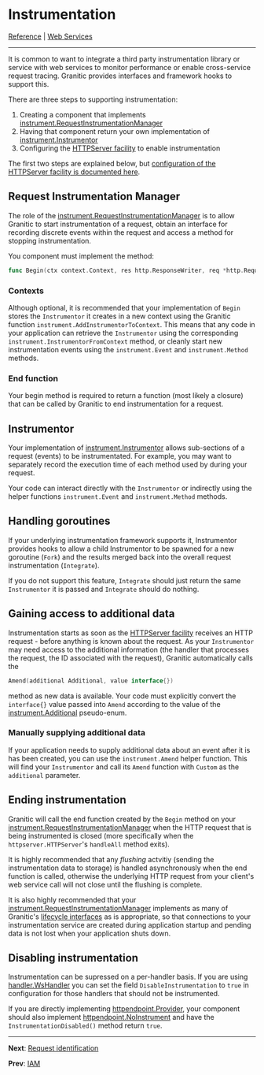 # Instrumentation

[Reference](README.md) | [Web Services](ws-index.md)

---

It is common to want to integrate a third party instrumentation library or service with web services to monitor performance
or enable cross-service request tracing. Granitic provides interfaces and framework hooks to support this.

There are three steps to supporting instrumentation:

  1. Creating a component that implements [instrument.RequestInstrumentationManager](https://godoc.org/github.com/graniticio/granitic/v2/instrument#RequestInstrumentationManager)
  1. Having that component return your own implementation of [instrument.Instrumentor](https://godoc.org/github.com/graniticio/granitic/v2/instrument#Instrumentor) 
  1. Configuring the [HTTPServer facility](fac-http-server.md) to enable instrumentation
  
The first two steps are explained below, but [configuration of the HTTPServer facility is documented here](fac-http-server.md).  

## Request Instrumentation Manager  

The role of the [instrument.RequestInstrumentationManager](https://godoc.org/github.com/graniticio/granitic/v2/instrument#RequestInstrumentationManager)
is to allow Granitic to start instrumentation of a request, obtain an interface for recording discrete events within the 
request and access a method for stopping instrumentation.

You component must implement the method:

```go
func Begin(ctx context.Context, res http.ResponseWriter, req *http.Request) (context.Context, Instrumentor, func())
```

### Contexts

Although optional, it is recommended that your implementation of `Begin` stores the `Instrumentor` it creates in a new context
using the Granitic function `instrument.AddInstrumentorToContext`. This means that any code in your application can retrieve
the `Instrumentor` using the corresponding `instrument.InstrumentorFromContext` method, or cleanly start new instrumentation
events using the `instrument.Event` and `instrument.Method` methods.

### End function

Your begin method is required to return a function (most likely a closure) that can be called by Granitic to end instrumentation
for a request.

## Instrumentor

Your implementation of [instrument.Instrumentor](https://godoc.org/github.com/graniticio/granitic/v2/instrument#Instrumentor)
allows sub-sections of a request (events) to be instrumentated. For example, you may want to separately record the execution
time of each method used by during your request.

Your code can interact directly with the `Instrumentor` or indirectly using the helper functions `instrument.Event` 
and `instrument.Method` methods.

## Handling goroutines

If your underlying instrumentation framework supports it, Instrumentor provides hooks to allow a child Instrumentor to
be spawned for a new goroutine (`Fork`) and the results merged back into the overall request instrumentation (`Integrate`).

If you do not support this feature, `Integrate` should just return the same `Instrumentor` it is passed and `Integrate` should
do nothing.

## Gaining access to additional data

Instrumentation starts as soon as the [HTTPServer facility](fac-http-server.md) receives an HTTP request - before anything is known
about the request. As your `Instrumentor` may need access to the additional information (the handler that processes the request, the ID associated
with the request), Granitic automatically calls the 

```go
Amend(additional Additional, value interface{})
``` 

method as new data is available. Your code must explicitly convert the `interface{}` value passed into `Amend` according to the value of 
the [instrument.Additional](https://godoc.org/github.com/graniticio/granitic/v2/instrument#Additional) pseudo-enum.

### Manually supplying additional data

If your application needs to supply additional data about an event after it is has been created, you can use
the `instrument.Amend` helper function. This will find your `Instrumentor` and call its `Amend` function with
`Custom` as the `additional` parameter.

## Ending instrumentation

Granitic will call the end function created by the `Begin` method on your [instrument.RequestInstrumentationManager](https://godoc.org/github.com/graniticio/granitic/v2/instrument#RequestInstrumentationManager)
when the HTTP request that is being instrumented is closed (more specifically when the `httpserver.HTTPServer`'s `handleAll` method exits).

It is highly recommended that any _flushing_ actvitiy (sending the instrumentation data to storage) is handled asynchronously
when the end function is called, otherwise the underlying HTTP request from your client's web service call will not close
until the flushing is complete.

It is also highly recommended that your  [instrument.RequestInstrumentationManager](https://godoc.org/github.com/graniticio/granitic/v2/instrument#RequestInstrumentationManager)
implements as many of Granitic's [lifecycle interfaces](ioc-lifecycle.md) as is appropriate, so that connections to 
your instrumentation service are created during application startup and pending data is not lost when your application
shuts down.

## Disabling instrumentation

Instrumentation can be supressed on a per-handler basis. If you are using [handler.WsHandler](https://godoc.org/github.com/graniticio/granitic/ws/handler#WsHandler)
you can set the field `DisableInstrumentation` to `true` in configuration for those handlers that should not be
instrumented.

If you are directly implementing [httpendpoint.Provider](https://godoc.org/github.com/graniticio/granitic/httpendpoint#Provider),
your component should also implement [httpendpoint.NoInstrument](https://godoc.org/github.com/graniticio/granitic/httpendpoint#NoInstrument)
and have the `InstrumentationDisabled()` method return `true`.
  
---
**Next**: [Request identification](ws-identity.md)

**Prev**: [IAM](ws-iam.md)